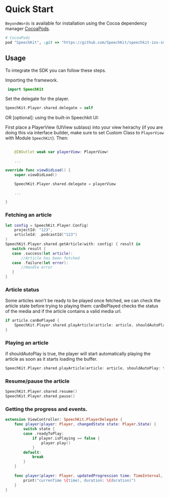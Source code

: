 # Quick Start

`BeyondWords` is available for installation using the Cocoa dependency manager [CocoaPods](http://cocoapods.org/). 

```ruby
# CocoaPods
pod "SpeechKit", :git => "https://github.com/SpeechKit/speechkit-ios-sdk-public.git"
```

## Usage

To integrate the SDK you can follow these steps.

Importing the framework.
``` Swift
 import SpeechKit
```

Set the delegate for the player.

``` Swift
SpeechKit.Player.shared.delegate = self
```

OR [optional]: using the built-in Speechkit UI:

First place a PlayerView (UIView sublass) into your view heirachy (if you are doing this via interface builder, make sure to set Custom Class to `PlayerView` with Module `SpeechKit`). Then:
``` Swift
    
    @IBOutlet weak var playerView: PlayerView!

    ...

override func viewDidLoad() {
    super.viewDidLoad()

    SpeechKit.Player.shared.delegate = playerView

    ...

}
```

### Fetching an article 

``` Swift
let config = SpeechKit.Player.Config(
    projectId: "123",
    articleId: .podcastId("123")
)
SpeechKit.Player.shared.getArticle(with: config) { result in
   switch result {
   case .success(let article):
       //Article has been fetched
   case .failure(let error):
       //Handle error
   }
}
```


### Article status

Some articles won't be ready to be played once fetched, we can check the article state before trying to playing them:
canBePlayed checks the status of the media and if the article contains a valid media url.

``` Swift
if article.canBePlayed {
    SpeechKit.Player.shared.playArticle(article: article, shouldAutoPlay: true)
}
```


### Playing an article

if shouldAutoPlay is true, the player will start automatically playing the article as soon as it starts loading the buffer.

``` Swift
SpeechKit.Player.shared.playArticle(article: article, shouldAutoPlay: true)
```


### Resume/pause the article

``` Swift
SpeechKit.Player.shared.resume()
SpeechKit.Player.shared.pause()
```


### Getting the progress and events.

``` Swift
extension ViewController: SpeechKit.PlayerDelegate {
    func player(player: Player, changedState state: Player.State) {
        switch state {
        case .readyToPlay:
            if player.isPlaying == false {
                player.play()
            }
        default:
            break
        }
    }
    
    func player(player: Player, updatedProgression time: TimeInterval, duration: TimeInterval) {
        print("currenTime \(time), duration: \(duration)")
    }
}
```
